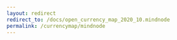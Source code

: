 ```yaml
---
layout: redirect
redirect_to: /docs/open_currency_map_2020_10.mindnode
permalink: /currencymap/mindnode
---
```

